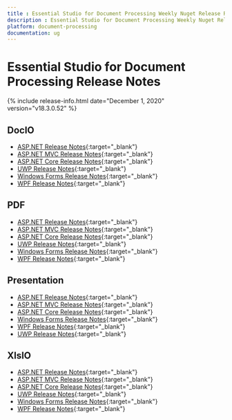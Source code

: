 ```yaml
---
title : Essential Studio for Document Processing Weekly Nuget Release Release Notes  
description : Essential Studio for Document Processing Weekly Nuget Release Release Notes  
platform: document-processing
documentation: ug
---
```


# Essential Studio for Document Processing  Release Notes  

{% include release-info.html date="December 1, 2020" version="v18.3.0.52" %} 

## DocIO

* [ASP.NET Release Notes](/aspnet/release-notes/v18.3.0.52#docio){:target="_blank"}
* [ASP.NET MVC Release Notes](/aspnetmvc/release-notes/v18.3.0.52#docio){:target="_blank"}
* [ASP.NET Core Release Notes](/aspnet-core/release-notes/v18.3.0.52#docio){:target="_blank"}
* [UWP Release Notes](/uwp/release-notes/v18.3.0.52#docio){:target="_blank"}
* [Windows Forms Release Notes](/windowsforms/release-notes/v18.3.0.52#docio){:target="_blank"}
* [WPF Release Notes](/wpf/release-notes/v18.3.0.52#docio){:target="_blank"}


## PDF

* [ASP.NET Release Notes](/aspnet/release-notes/v18.3.0.52#pdf){:target="_blank"}
* [ASP.NET MVC Release Notes](/aspnetmvc/release-notes/v18.3.0.52#pdf){:target="_blank"}
* [ASP.NET Core Release Notes](/aspnet-core/release-notes/v18.3.0.52#pdf){:target="_blank"}
* [UWP Release Notes](/uwp/release-notes/v18.3.0.52#pdf){:target="_blank"}
* [Windows Forms Release Notes](/windowsforms/release-notes/v18.3.0.52#pdf){:target="_blank"}
* [WPF Release Notes](/wpf/release-notes/v18.3.0.52#pdf){:target="_blank"}


## Presentation

* [ASP.NET Release Notes](/aspnet/release-notes/v18.3.0.52#presentation){:target="_blank"}
* [ASP.NET MVC Release Notes](/aspnetmvc/release-notes/v18.3.0.52#presentation){:target="_blank"}
* [ASP.NET Core Release Notes](/aspnet-core/release-notes/v18.3.0.52#presentation){:target="_blank"}
* [Windows Forms Release Notes](/windowsforms/release-notes/v18.3.0.52#presentation){:target="_blank"}
* [WPF Release Notes](/wpf/release-notes/v18.3.0.52#presentation){:target="_blank"}
* [UWP Release Notes](/uwp/release-notes/v18.3.0.52#presentation){:target="_blank"}


## XlsIO

* [ASP.NET Release Notes](/aspnet/release-notes/v18.3.0.52#xlsio){:target="_blank"}
* [ASP.NET MVC Release Notes](/aspnetmvc/release-notes/v18.3.0.52#xlsio){:target="_blank"}
* [ASP.NET Core Release Notes](/aspnet-core/release-notes/v18.3.0.52#xlsio){:target="_blank"}
* [UWP Release Notes](/uwp/release-notes/v18.3.0.52#xlsio){:target="_blank"}
* [Windows Forms Release Notes](/windowsforms/release-notes/v18.3.0.52#xlsio){:target="_blank"}
* [WPF Release Notes](/wpf/release-notes/v18.3.0.52#xlsio){:target="_blank"}